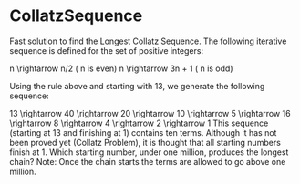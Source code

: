 # CollatzSequence
Fast solution to find the Longest Collatz Sequence. 
The following iterative sequence is defined for the set of positive integers:

n \rightarrow n/2  ( n  is even)
n \rightarrow 3n + 1  ( n  is odd)

Using the rule above and starting with 13, we generate the following sequence:

13 \rightarrow 40 \rightarrow 20 \rightarrow 10 \rightarrow 5 \rightarrow 16 \rightarrow 8 \rightarrow 4 \rightarrow 2 \rightarrow 1 
This sequence (starting at 13 and finishing at 1) contains ten terms. Although it has not been proved yet (Collatz Problem), it is thought that all starting numbers finish at 1. Which starting number, under one million, produces the longest chain? Note: Once the chain starts the terms are allowed to go above one million.
